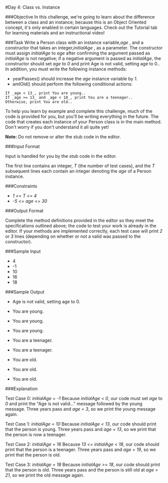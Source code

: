 #Day 4: Class vs. Instance

###Objective 
In this challenge, we're going to learn about the difference between a class and an instance; because this is an Object Oriented concept, it's only enabled in certain languages. Check out the Tutorial tab for learning materials and an instructional video!

###Task 
Write a Person class with an instance variable,_age_ , and a constructor that takes an integer,_initialAge_ , as a parameter. The constructor must assign _initialAge_ to _age_ after confirming the argument passed as _initialAge_ is not negative; if a negative argument is passed as _initialAge_, the constructor should set _age_ to _0_ and print Age is not valid, setting age to 0.. In addition, you must write the following instance methods:

- yearPasses() should increase the _age_ instance variable by _1_.
- amIOld() should perform the following conditional actions:
```
If _age < 13_, print You are young..
If _age >= 13_ and _age < 18_, print You are a teenager..
Otherwise, print You are old..
```

To help you learn by example and complete this challenge, much of the code is provided for you, but you'll be writing everything in the future. The code that creates each instance of your Person class is in the main method. Don't worry if you don't understand it all quite yet!

**Note:** Do not remove or alter the stub code in the editor.

###Input Format

Input is handled for you by the stub code in the editor.

The first line contains an integer, _T_ (the number of test cases), and the _T_ subsequent lines each contain an integer denoting the _age_ of a Person instance.

###Constraints

- _1 <= T <= 4_
- _-5 <= age <= 30_

###Output Format

Complete the method definitions provided in the editor so they meet the specifications outlined above; the code to test your work is already in the editor. If your methods are implemented correctly, each test case will print _2_ or _3_ lines (depending on whether or not a valid  was passed to the constructor).

###Sample Input

- 4
- -1
- 10
- 16
- 18

###Sample Output

- Age is not valid, setting age to 0.
- You are young.
- You are young.

- You are young.
- You are a teenager.

- You are a teenager.
- You are old.

- You are old.
- You are old.

###Explanation

Test Case 0: _initialAge = -1_ 
Because _initialAge < 0_, our code must set _age_ to _0_ and print the "Age is not valid..." message followed by the young message. Three years pass and _age = 3_, so we print the young message again.

Test Case 1:  _initialAge = 10_ 
Because _initialAge < 13_, our code should print that the person is young. Three years pass and _age = 13_, so we print that the person is now a teenager.

Test Case 2:  _initialAge = 16_ 
Because _13 <= initialAge < 18_, our code should print that the person is a teenager. Three years pass and _age = 19_, so we print that the person is old.

Test Case 3:  _initialAge = 18_ 
Because _initialAge >= 18_, our code should print that the person is old. Three years pass and the person is still old at _age = 21_, so we print the old message again.